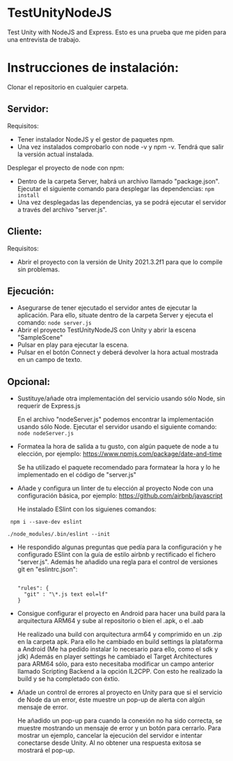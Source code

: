 # TestUnityNodeJS

Test Unity with NodeJS and Express. Esto es una prueba que me piden para una entrevista de trabajo.

# Instrucciones de instalación:

Clonar el repositorio en cualquier carpeta.

## Servidor:

Requisitos:

- Tener instalador NodeJS y el gestor de paquetes npm.
- Una vez instalados comprobarlo con node -v y npm -v. Tendrá que salir la versión actual instalada.

Desplegar el proyecto de node con npm:

- Dentro de la carpeta Server, habrá un archivo llamado "package.json". Ejecutar el siguiente comando para desplegar las dependencias:
  <code>npm install</code>
- Una vez desplegadas las dependencias, ya se podrá ejecutar el servidor a través del archivo "server.js".

## Cliente:

Requisitos:

- Abrir el proyecto con la versión de Unity 2021.3.2f1 para que lo compile sin problemas.

## Ejecución:

- Asegurarse de tener ejecutado el servidor antes de ejecutar la aplicación. Para ello, situate dentro de la carpeta Server y ejecuta el comando:
  <code>node server.js</code>
- Abrir el proyecto TestUnityNodeJS con Unity y abrir la escena "SampleScene"
- Pulsar en play para ejecutar la escena.
- Pulsar en el botón Connect y deberá devolver la hora actual mostrada en un campo de texto.

## Opcional:

- Sustituye/añade otra implementación del servicio usando sólo Node, sin requerir de Express.js

  En el archivo "nodeServer.js" podemos encontrar la implementación usando sólo Node. Ejecutar el servidor usando el siguiente comando:
  <code>node nodeServer.js</code>

- Formatea la hora de salida a tu gusto, con algún paquete de node a tu elección, por ejemplo: https://www.npmjs.com/package/date-and-time

  Se ha utilizado el paquete recomendado para formatear la hora y lo he implementado en el código de "server.js"

- Añade y configura un linter de tu elección al proyecto Node con una configuración básica, por ejemplo: https://github.com/airbnb/javascript

  He instalado ESlint con los siguienes comandos:

<code> npm i --save-dev eslint</code>

<code>./node_modules/.bin/eslint --init</code>
  
  
- He respondido algunas preguntas que pedía para la configuración y he configurado ESlint con la guía de estilo airbnb y rectificado el fichero "server.js". 
    Además he añadido una regla para el control de versiones git en "eslintrc.json":
  
  <code>
  "rules": {
  	"git" : "\*.js text eol=lf"
  }
  </code>

- Consigue configurar el proyecto en Android para hacer una build para la arquitectura
  ARM64 y sube al repositorio o bien el .apk, o el .aab

  He realizado una build con arquitectura arm64 y comprimido en un .zip en la carpeta apk.
  Para ello he cambiado en build settings la plataforma a Android (Me ha pedido instalar lo necesario para ello, como el sdk y jdk)
  Además en player settings he cambiado el Target Architectures para ARM64 sólo, para esto necesitaba modificar un campo anterior llamado Scripting Backend a la opción IL2CPP. Con esto he realizado la build y se ha completado con éxtio.

- Añade un control de errores al proyecto en Unity para que si el servicio de Node da
un error, éste muestre un pop-up de alerta con algún mensaje de error.

  He añadido un pop-up para cuando la conexión no ha sido correcta, se muestre mostrando un mensaje de error y un botón para cerrarlo.
  Para mostrar un ejemplo, cancelar la ejecución del servidor e intentar conectarse desde Unity. Al no obtener una respuesta exitosa se mostrará el pop-up.

